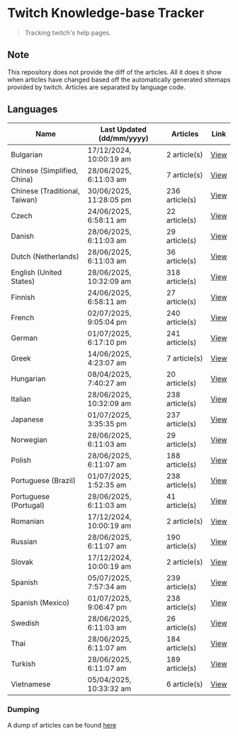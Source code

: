 # Twitch Knowledge-base Tracker
> Tracking twitch's help pages. 

## Note
This repository does not provide the diff of the articles. All it does it show when articles have changed based
off the automatically generated sitemaps provided by twitch. Articles are separated by language code.

## Languages

| Name                          | Last Updated (dd/mm/yyyy) | Articles       | Link                   |
|-------------------------------|---------------------------|----------------|------------------------|
| Bulgarian                     | 17/12/2024, 10:00:19 am   | 2 article(s)   | [View](docs/bg.md)     |
| Chinese (Simplified, China)   | 28/06/2025, 6:11:03 am    | 7 article(s)   | [View](docs/zh_CN.md)  |
| Chinese (Traditional, Taiwan) | 30/06/2025, 11:28:05 pm   | 236 article(s) | [View](docs/zh_TW.md)  |
| Czech                         | 24/06/2025, 6:58:11 am    | 22 article(s)  | [View](docs/cs.md)     |
| Danish                        | 28/06/2025, 6:11:03 am    | 29 article(s)  | [View](docs/da.md)     |
| Dutch (Netherlands)           | 28/06/2025, 6:11:03 am    | 36 article(s)  | [View](docs/nl_NL.md)  |
| English (United States)       | 28/06/2025, 10:32:09 am   | 318 article(s) | [View](docs/en_US.md)  |
| Finnish                       | 24/06/2025, 6:58:11 am    | 27 article(s)  | [View](docs/fi.md)     |
| French                        | 02/07/2025, 9:05:04 pm    | 240 article(s) | [View](docs/fr.md)     |
| German                        | 01/07/2025, 6:17:10 pm    | 241 article(s) | [View](docs/de.md)     |
| Greek                         | 14/06/2025, 4:23:07 am    | 7 article(s)   | [View](docs/el.md)     |
| Hungarian                     | 08/04/2025, 7:40:27 am    | 20 article(s)  | [View](docs/hu.md)     |
| Italian                       | 28/06/2025, 10:32:09 am   | 238 article(s) | [View](docs/it.md)     |
| Japanese                      | 01/07/2025, 3:35:35 pm    | 237 article(s) | [View](docs/ja.md)     |
| Norwegian                     | 28/06/2025, 6:11:03 am    | 29 article(s)  | [View](docs/no.md)     |
| Polish                        | 28/06/2025, 6:11:07 am    | 188 article(s) | [View](docs/pl.md)     |
| Portuguese (Brazil)           | 01/07/2025, 1:52:35 am    | 238 article(s) | [View](docs/pt_BR.md)  |
| Portuguese (Portugal)         | 28/06/2025, 6:11:03 am    | 41 article(s)  | [View](docs/pt_PT.md)  |
| Romanian                      | 17/12/2024, 10:00:19 am   | 2 article(s)   | [View](docs/ro.md)     |
| Russian                       | 28/06/2025, 6:11:07 am    | 190 article(s) | [View](docs/ru.md)     |
| Slovak                        | 17/12/2024, 10:00:19 am   | 2 article(s)   | [View](docs/sk.md)     |
| Spanish                       | 05/07/2025, 7:57:34 am    | 239 article(s) | [View](docs/es.md)     |
| Spanish (Mexico)              | 01/07/2025, 9:06:47 pm    | 238 article(s) | [View](docs/es_MX.md)  |
| Swedish                       | 28/06/2025, 6:11:03 am    | 26 article(s)  | [View](docs/sv.md)     |
| Thai                          | 28/06/2025, 6:11:07 am    | 184 article(s) | [View](docs/th.md)     |
| Turkish                       | 28/06/2025, 6:11:07 am    | 189 article(s) | [View](docs/tr.md)     |
| Vietnamese                    | 05/04/2025, 10:33:32 am   | 6 article(s)   | [View](docs/vi.md)     |

### Dumping
A dump of articles can be found [here](docs/RAW.md)